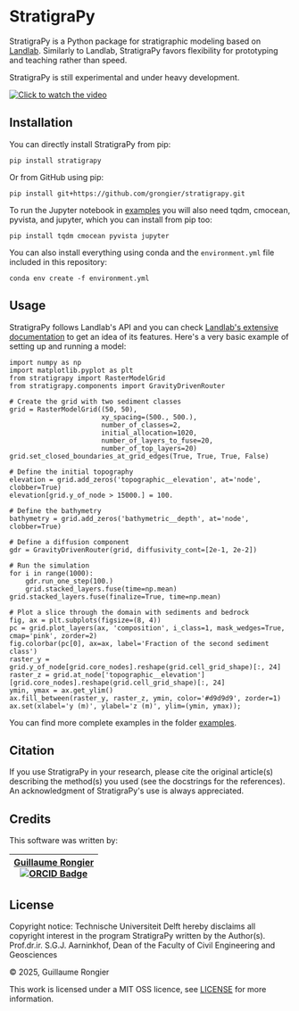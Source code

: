 # StratigraPy

StratigraPy is a Python package for stratigraphic modeling based on [Landlab](https://github.com/landlab/landlab). Similarly to Landlab, StratigraPy favors flexibility for prototyping and teaching rather than speed.

StratigraPy is still experimental and under heavy development.

[![Click to watch the video](https://img.youtube.com/vi/THp7vKp5ha4/0.jpg)](https://www.youtube.com/watch?v=THp7vKp5ha4)

## Installation

You can directly install StratigraPy from pip:

    pip install stratigrapy

Or from GitHub using pip:

    pip install git+https://github.com/grongier/stratigrapy.git

To run the Jupyter notebook in [examples](examples) you will also need tqdm, cmocean, pyvista, and jupyter, which you can install from pip too:

    pip install tqdm cmocean pyvista jupyter

You can also install everything using conda and the `environment.yml` file included in this repository:

    conda env create -f environment.yml

## Usage

StratigraPy follows Landlab's API and you can check [Landlab's extensive documentation](https://landlab.csdms.io) to get an idea of its features. Here's a very basic example of setting up and running a model:

```
import numpy as np
import matplotlib.pyplot as plt
from stratigrapy import RasterModelGrid
from stratigrapy.components import GravityDrivenRouter

# Create the grid with two sediment classes
grid = RasterModelGrid((50, 50),
                       xy_spacing=(500., 500.),
                       number_of_classes=2,
                       initial_allocation=1020,
                       number_of_layers_to_fuse=20,
                       number_of_top_layers=20)
grid.set_closed_boundaries_at_grid_edges(True, True, True, False)

# Define the initial topography
elevation = grid.add_zeros('topographic__elevation', at='node', clobber=True)
elevation[grid.y_of_node > 15000.] = 100.

# Define the bathymetry
bathymetry = grid.add_zeros('bathymetric__depth', at='node', clobber=True)

# Define a diffusion component
gdr = GravityDrivenRouter(grid, diffusivity_cont=[2e-1, 2e-2])

# Run the simulation
for i in range(1000):
    gdr.run_one_step(100.)
    grid.stacked_layers.fuse(time=np.mean)
grid.stacked_layers.fuse(finalize=True, time=np.mean)

# Plot a slice through the domain with sediments and bedrock
fig, ax = plt.subplots(figsize=(8, 4))
pc = grid.plot_layers(ax, 'composition', i_class=1, mask_wedges=True, cmap='pink', zorder=2)
fig.colorbar(pc[0], ax=ax, label='Fraction of the second sediment class')
raster_y = grid.y_of_node[grid.core_nodes].reshape(grid.cell_grid_shape)[:, 24]
raster_z = grid.at_node['topographic__elevation'][grid.core_nodes].reshape(grid.cell_grid_shape)[:, 24]
ymin, ymax = ax.get_ylim()
ax.fill_between(raster_y, raster_z, ymin, color='#d9d9d9', zorder=1)
ax.set(xlabel='y (m)', ylabel='z (m)', ylim=(ymin, ymax));
```

You can find more complete examples in the folder [examples](examples).

## Citation

If you use StratigraPy in your research, please cite the original article(s) describing the method(s) you used (see the docstrings for the references). An acknowledgment of StratigraPy's use is always appreciated.

## Credits

This software was written by:

| [Guillaume Rongier](https://github.com/grongier) <br>[![ORCID Badge](https://img.shields.io/badge/ORCID-A6CE39?logo=orcid&logoColor=fff&style=flat-square)](https://orcid.org/0000-0002-5910-6868)</br> |
| :---: |

## License

Copyright notice: Technische Universiteit Delft hereby disclaims all copyright interest in the program StratigraPy written by the Author(s). Prof.dr.ir. S.G.J. Aarninkhof, Dean of the Faculty of Civil Engineering and Geosciences

&#169; 2025, Guillaume Rongier

This work is licensed under a MIT OSS licence, see [LICENSE](LICENSE) for more information.
